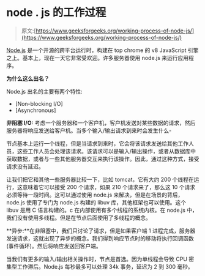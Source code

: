 # node . js 的工作过程

> 原文:[https://www.geeksforgeeks.org/working-process-of-node-js/](https://www.geeksforgeeks.org/working-process-of-node-js/)

[Node.js](https://www.geeksforgeeks.org/introduction-to-nodejs/) 是一个开源的跨平台运行时，构建在 top chrome 的 v8 JavaScript 引擎之上。基本上，现在一天它非常受欢迎。许多服务器使用 node.js 来运行应用程序。

**为什么这么出名？**

Node.js 出名的主要有两个特性:

*   [Non-blocking I/O]
*   [Asynchronous]

**非阻塞 I/O:** 考虑一个服务器和一个客户机，客户机发送对某些数据的请求，然后服务器将响应发送给客户机。当多个输入/输出请求到来时会发生什么-

节点基本上运行一个线程，但是当请求到来时，它会将该请求发送给其他工作人员，这些工作人员会处理该请求。该请求可以是输入/输出操作，或者从数据库中获取数据，或者与一些其他服务器交互来执行该操作。因此，通过这种方式，接受请求没有延迟。

让我们把它和其他一些服务器比较一下，比如 tomcat，它有大约 200 个线程在运行，这意味着它可以接受 200 个请求，如果 210 个请求来了，那么这 10 个请求必须等待一段时间。这可以通过使用 node.js 来解决，但是在场景的背后，node.js 使用了专门为 node.js 构建的 libuv 库，其他框架也可以使用。这个 libuv 是用 C 语言构建的。c 在内部使用有多个线程的系统内核。在 node.js 中，我们没有使用多线程。但是在节点后面使用了多线程的概念。

**异步:**在非阻塞中，我们只讨论了请求，但是如果客户端 1 进程完成，服务器发送请求，这就出现了异步的概念。我们得到响应节点时的移动将执行回调函数(事件循环)。然后将响应发送回客户端。

当我们有更多的输入/输出相关操作时，节点是首选。因为单线程会导致 CPU 密集型工作滞后。Node.js 每秒最多可以处理 34k 事务，延迟为 2 到 300 毫秒。